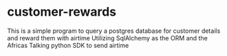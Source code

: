 # customer-rewards
This is a simple program to query a postgres database for customer details and reward them with airtime
Utilizing SqlAlchemy as the ORM and the Africas Talking python SDK to send airtime
